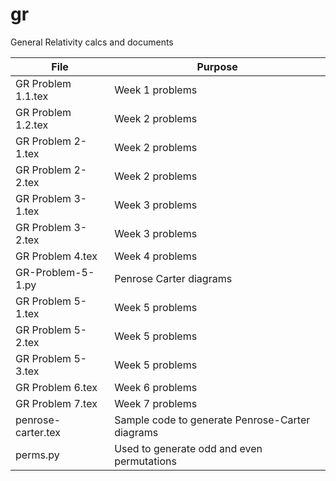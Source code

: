 # gr
General Relativity calcs and documents

| File | Purpose |
| ------------------------- | ----------------------------|
| GR Problem 1.1.tex | Week 1 problems | 
| GR Problem 1.2.tex | Week 2 problems | 
| GR Problem 2-1.tex | Week 2 problems | 
| GR Problem 2-2.tex | Week 2 problems | 
| GR Problem 3-1.tex | Week 3 problems | 
| GR Problem 3-2.tex | Week 3 problems | 
| GR Problem 4.tex | Week 4 problems | 
| GR-Problem-5-1.py | Penrose Carter diagrams | 
| GR Problem 5-1.tex | Week 5 problems | 
| GR Problem 5-2.tex |  Week 5 problems | 
| GR Problem 5-3.tex |  Week 5 problems | 
| GR Problem 6.tex | Week 6 problems | 
| GR Problem 7.tex | Week 7 problems | 
| penrose-carter.tex | Sample code to generate Penrose-Carter diagrams | 
| perms.py |  Used to generate odd and even permutations | 
